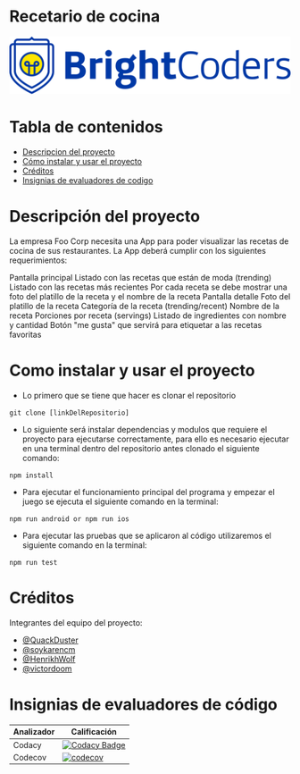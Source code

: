 # Recetario de cocina
![BrightCoders Logo](img/logo.png)

# Tabla de contenidos
 - [Descripcion del proyecto](#Descripción-del-proyecto)
 - [Cómo instalar y usar el proyecto](#Como-instalar-y-usar-el-proyecto)
 - [Créditos](#Créditos)
 - [Insignias de evaluadores de codigo](#Insignias-de-evaluadores-de-código)

# Descripción del proyecto 
La empresa Foo Corp necesita una App para poder visualizar las recetas de cocina de sus restaurantes. La App deberá cumplir con los siguientes requerimientos:

Pantalla principal
Listado con las recetas que están de moda (trending)
Listado con las recetas más recientes
Por cada receta se debe mostrar una foto del platillo de la receta y el nombre de la receta
Pantalla detalle
Foto del platillo de la receta
Categoría de la receta (trending/recent)
Nombre de la receta
Porciones por receta (servings)
Listado de ingredientes con nombre y cantidad
Botón "me gusta" que servirá para etiquetar a las recetas favoritas

# Como instalar y usar el proyecto
- Lo primero que se tiene que hacer es clonar el repositorio
``` 
git clone [linkDelRepositorio] 
```

- Lo siguiente será instalar dependencias y modulos que requiere el proyecto para ejecutarse correctamente, para ello es necesario ejecutar en una terminal dentro del repositorio antes clonado el siguiente comando:
```
npm install
```

- Para ejecutar el funcionamiento principal del programa y empezar el juego se ejecuta el siguiente comando en la terminal:
``` 
npm run android or npm run ios
```

- Para ejecutar las pruebas que se aplicaron al código utilizaremos el siguiente comando en la terminal:
``` 
npm run test
```

# Créditos
Integrantes del equipo del proyecto:
- [@QuackDuster](https://github.com/Quackduster)
- [@soykarencm](https://github.com/soykarencm)
- [@HenrikhWolf](https://github.com/HenrikhWolf)
- [@victordoom](https://github.com/victordoom)

# Insignias de evaluadores de código
| Analizador   | Calificación |
| ------------- | ------------- |
| Codacy   | [![Codacy Badge](https://app.codacy.com/project/badge/Grade/7142e77dfff548638a28743857a66976)](https://www.codacy.com/gh/BrightCoders-Institute/BCDIC22-RN-recetario-cocina-team4/dashboard?utm_source=github.com&amp;utm_medium=referral&amp;utm_content=BrightCoders-Institute/BCDIC22-RN-recetario-cocina-team4&amp;utm_campaign=Badge_Grade)  |
| Codecov | [![codecov](https://codecov.io/gh/BrightCoders-Institute/BCDIC22-RN-recetario-cocina-team4/branch/main/graph/badge.svg?token=W6ldsstjvH)](https://codecov.io/gh/BrightCoders-Institute/BCDIC22-RN-recetario-cocina-team4)  |